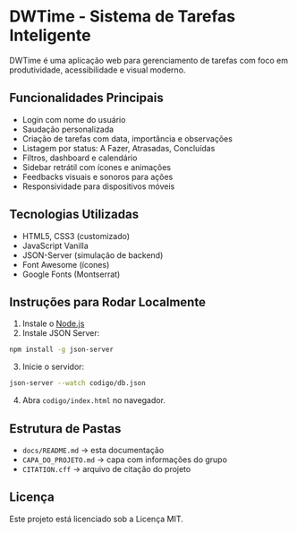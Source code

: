 # DWTime - Sistema de Tarefas Inteligente

DWTime é uma aplicação web para gerenciamento de tarefas com foco em produtividade, acessibilidade e visual moderno.

## Funcionalidades Principais

- Login com nome do usuário
- Saudação personalizada
- Criação de tarefas com data, importância e observações
- Listagem por status: A Fazer, Atrasadas, Concluídas
- Filtros, dashboard e calendário
- Sidebar retrátil com ícones e animações
- Feedbacks visuais e sonoros para ações
- Responsividade para dispositivos móveis

## Tecnologias Utilizadas

- HTML5, CSS3 (customizado)
- JavaScript Vanilla
- JSON-Server (simulação de backend)
- Font Awesome (ícones)
- Google Fonts (Montserrat)

## Instruções para Rodar Localmente

1. Instale o [Node.js](https://nodejs.org/)
2. Instale JSON Server:
```bash
npm install -g json-server
```
3. Inicie o servidor:
```bash
json-server --watch codigo/db.json
```
4. Abra `codigo/index.html` no navegador.

## Estrutura de Pastas

- `docs/README.md` → esta documentação
- `CAPA_DO_PROJETO.md` → capa com informações do grupo
- `CITATION.cff` → arquivo de citação do projeto

## Licença

Este projeto está licenciado sob a Licença MIT.
